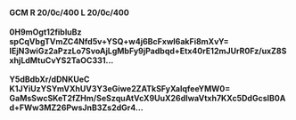 #### GCM R 20/0c/400 L 20/0c/400
**0H9mOgt12fibIuBz**<br/>**spCqVbgTVmZC4Nfd5v+YSQ+w4j6BcFxwl6akFi8mXvY=**<br/>**IEjN3wiGz2aPzzLo7SvoAjLgMbFy9jPadbqd+Etx40rE12mJUrR0Fz/uxZ8SxhjLdMtuCvYS2TaOC331...**<br/><br/>
**Y5dBdbXr/dDNKUeC**<br/>**K1JYiUzYSYmVXhUV3Y3eGiwe2ZATkSFyXalqfeeYMW0=**<br/>**GaMsSwcSKeT2fZHm/SeSzquAtVcX9UuX26dIwaVtxh7KXc5DdGcsIB0Ad+FWw3MZ26PwsJnB3Zs2dGr4...**